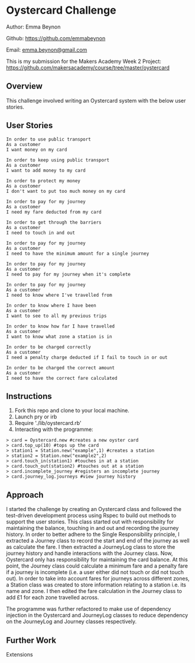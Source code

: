 Oystercard Challenge
==================

Author: Emma Beynon

Github: https://github.com/emmabeynon

Email: emma.beynon@gmail.com


This is my submission for the Makers Academy Week 2 Project: https://github.com/makersacademy/course/tree/master/oystercard

Overview
---------
This challenge involved writing an Oystercard system with the below user stories.

User Stories
------------
```
In order to use public transport
As a customer
I want money on my card

In order to keep using public transport
As a customer
I want to add money to my card

In order to protect my money
As a customer
I don't want to put too much money on my card

In order to pay for my journey
As a customer
I need my fare deducted from my card

In order to get through the barriers
As a customer
I need to touch in and out

In order to pay for my journey
As a customer
I need to have the minimum amount for a single journey

In order to pay for my journey
As a customer
I need to pay for my journey when it's complete

In order to pay for my journey
As a customer
I need to know where I've travelled from

In order to know where I have been
As a customer
I want to see to all my previous trips

In order to know how far I have travelled
As a customer
I want to know what zone a station is in

In order to be charged correctly
As a customer
I need a penalty charge deducted if I fail to touch in or out

In order to be charged the correct amount
As a customer
I need to have the correct fare calculated
```

Instructions
------------
1. Fork this repo and clone to your local machine.
2. Launch pry or irb
3. Require './lib/oystercard.rb'
4. Interacting with the programme:

```
> card = Oystercard.new #creates a new oyster card
> card.top_up(10) #tops up the card
> station1 = Station.new("example",1) #creates a station
> station2 = Station.new("example2",2)
> card.touch_in(station1) #touches in at a station
> card.touch_out(station2) #touches out at a station
> card.incomplete_journey #registers an incomplete journey
> card.journey_log.journeys #view journey history
```

Approach
---------
I started the challenge by creating an Oystercard class and followed the test-driven development process using Rspec to build out methods to support the user stories.  This class started out with responsibility for maintaining the balance, touching in and out and recording the journey history.  In order to better adhere to the Single Responsibility principle, I extracted a Journey class to record the start and end of the journey as well as calculate the fare.  I then extracted a JourneyLog class to store the journey history and handle interactions with the Journey class.  Now, Oystercard only has responsibility for maintaining the card balance.  At this point, the Journey class could calculate a minimum fare and a penalty fare if a journey is incomplete (i.e. a user either did not touch or did not touch out).  In order to take into account fares for journeys across different zones, a Station class was created to store information relating to a station i.e. its name and zone.  I then edited the fare calculation in the Journey class to add £1 for each zone travelled across.

The programme was further refactored to make use of dependency injection in the Oystercard and JourneyLog classes to reduce dependency on the JourneyLog and Journey classes respectively.

Further Work
-------------
Extensions
